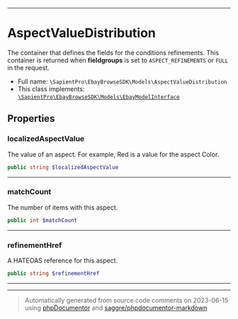 ***

# AspectValueDistribution

The container that defines the fields for the conditions refinements. This container is returned when <b> fieldgroups</b> is set to <code>ASPECT_REFINEMENTS</code> or <code>FULL</code> in the request.



* Full name: `\SapientPro\EbayBrowseSDK\Models\AspectValueDistribution`
* This class implements:
[`\SapientPro\EbayBrowseSDK\Models\EbayModelInterface`](./EbayModelInterface.md)



## Properties


### localizedAspectValue

The value of an aspect. For example, Red is a value for the aspect Color.

```php
public string $localizedAspectValue
```






***

### matchCount

The number of items with this aspect.

```php
public int $matchCount
```






***

### refinementHref

A HATEOAS reference for this aspect.

```php
public string $refinementHref
```






***



***
> Automatically generated from source code comments on 2023-06-15 using [phpDocumentor](http://www.phpdoc.org/) and [saggre/phpdocumentor-markdown](https://github.com/Saggre/phpDocumentor-markdown)
